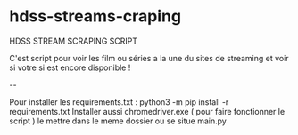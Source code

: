 # hdss-streams-craping

HDSS STREAM SCRAPING SCRIPT

C'est script pour voir les film ou séries a la une du sites de streaming et voir si votre si est encore disponible !

--

Pour installer les requirements.txt : python3 -m pip install -r requirements.txt
Installer aussi chromedriver.exe ( pour faire fonctionner le script ) le mettre dans le meme dossier ou se situe main.py
